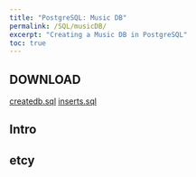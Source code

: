 ```yaml
---
title: "PostgreSQL: Music DB"
permalink: /SQL/musicDB/
excerpt: "Creating a Music DB in PostgreSQL"
toc: true
---
```


## DOWNLOAD

[createdb.sql](/SQL/musicDB/createdb.sql)
[inserts.sql](/SQL/musicDB/inserts.sql)

## Intro

## etcy
